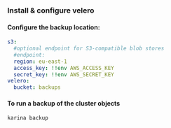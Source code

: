 ### Install & configure velero



#### Configure the backup location:

```yaml
s3:
  #optional endpoint for S3-compatible blob stores
  #endpoint:
  region: eu-east-1
  access_key: !!env AWS_ACCESS_KEY
  secret_key: !!env AWS_SECRET_KEY
velero:
  bucket: backups
```

#### To run a backup of the cluster objects

```shell
karina backup
```

